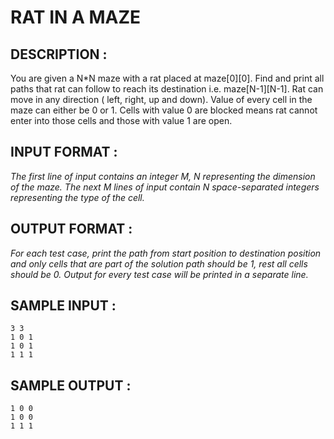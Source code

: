 # RAT IN A MAZE

## DESCRIPTION :

You are given a N*N maze with a rat placed at maze[0][0]. Find and print all paths that rat can follow to reach its destination i.e. maze[N-1][N-1]. Rat can move in any direc­tion ( left, right, up and down). Value of every cell in the maze can either be 0 or 1. Cells with value 0 are blocked means rat can­not enter into those cells and those with value 1 are open.

## INPUT FORMAT :

*The first line of input contains an integer M, N representing the dimension of the maze. The next M lines of input contain N space-separated integers representing the type of the cell.*

## OUTPUT FORMAT :

*For each test case, print the path from start position to destination position and only cells that are part of the solution path should be 1, rest all cells should be 0. Output for every test case will be printed in a separate line.*

## SAMPLE INPUT :

`3 3`   
`1 0 1`   
`1 0 1`   
`1 1 1`  

## SAMPLE OUTPUT :

`1 0 0`   
`1 0 0`   
`1 1 1`  

